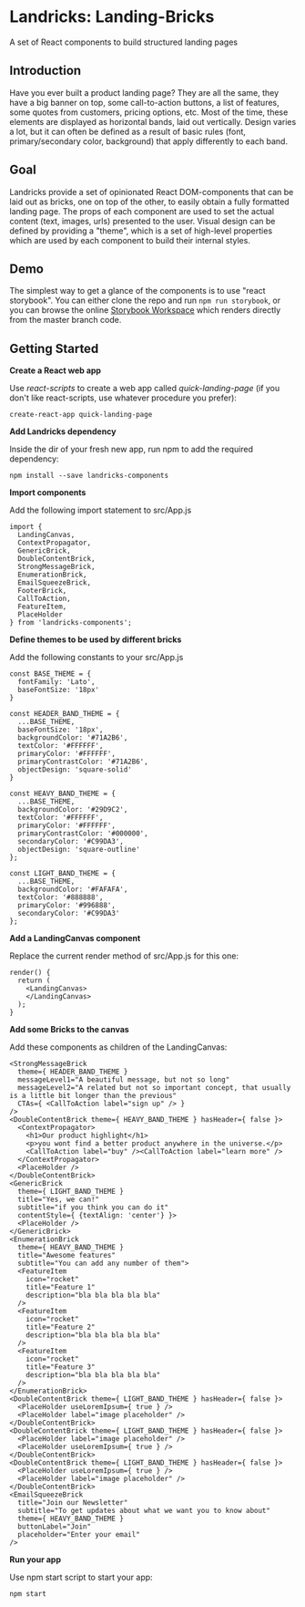 # Landricks: Landing-Bricks
A set of React components to build structured landing pages

## Introduction
Have you ever built a product landing page? They are all the same, they have a big banner on top, some call-to-action buttons, a list of features, some quotes from customers, pricing options, etc. Most of the time, these elements are displayed as horizontal bands, laid out vertically. Design varies a lot, but it can often be defined as a result of basic rules (font, primary/secondary color, background) that apply differently to each band.

## Goal
Landricks provide a set of opinionated React DOM-components that can be laid out as bricks, one on top of the other, to easily obtain a fully formatted landing page. The props of each component are used to set the actual content (text, images, urls) presented to the user. Visual design can be defined by providing a "theme", which is a set of high-level properties which are used by each component to build their internal styles.

## Demo
The simplest way to get a glance of the components is to use "react storybook". You can either clone the repo and run `npm run storybook`, or you can browse the online [Storybook Workspace](https://99414fdf-a9e6-4eed-85ce-422542fe1672.sbook.io) which renders directly from the master branch code.

## Getting Started

**Create a React web app**

Use *react-scripts* to create a web app called *quick-landing-page* (if you don't like react-scripts, use whatever procedure you prefer):

    create-react-app quick-landing-page

**Add Landricks dependency**

Inside the dir of your fresh new app, run npm to add the required dependency:

    npm install --save landricks-components

**Import components**

Add the following import statement to src/App.js

    import {
      LandingCanvas,
      ContextPropagator,
      GenericBrick,
      DoubleContentBrick,
      StrongMessageBrick,
      EnumerationBrick,
      EmailSqueezeBrick,
      FooterBrick,
      CallToAction,
      FeatureItem,
      PlaceHolder
    } from 'landricks-components';

**Define themes to be used by different bricks**

Add the following constants to your src/App.js

    const BASE_THEME = {
      fontFamily: 'Lato',
      baseFontSize: '18px'
    }

    const HEADER_BAND_THEME = {
      ...BASE_THEME,
      baseFontSize: '18px',
      backgroundColor: '#71A2B6',
      textColor: '#FFFFFF',
      primaryColor: '#FFFFFF',
      primaryContrastColor: '#71A2B6',
      objectDesign: 'square-solid'
    }

    const HEAVY_BAND_THEME = {
      ...BASE_THEME,
      backgroundColor: '#29D9C2',
      textColor: '#FFFFFF',
      primaryColor: '#FFFFFF',
      primaryContrastColor: '#000000',
      secondaryColor: '#C99DA3',
      objectDesign: 'square-outline'
    };

    const LIGHT_BAND_THEME = {
      ...BASE_THEME,
      backgroundColor: '#FAFAFA',
      textColor: '#888888',
      primaryColor: '#996888',
      secondaryColor: '#C99DA3'
    };

**Add a LandingCanvas component**

Replace the current render method of src/App.js for this one:

    render() {
      return (
        <LandingCanvas>
        </LandingCanvas>
      );
    }

**Add some Bricks to the canvas**

Add these components as children of the LandingCanvas:

    <StrongMessageBrick
      theme={ HEADER_BAND_THEME }
      messageLevel1="A beautiful message, but not so long"
      messageLevel2="A related but not so important concept, that usually is a little bit longer than the previous"
      CTAs={ <CallToAction label="sign up" /> }
    />
    <DoubleContentBrick theme={ HEAVY_BAND_THEME } hasHeader={ false }>
      <ContextPropagator>
        <h1>Our product highlight</h1>
        <p>you wont find a better product anywhere in the universe.</p>
        <CallToAction label="buy" /><CallToAction label="learn more" />
      </ContextPropagator>
      <PlaceHolder />
    </DoubleContentBrick>
    <GenericBrick
      theme={ LIGHT_BAND_THEME }
      title="Yes, we can!"
      subtitle="if you think you can do it"
      contentStyle={ {textAlign: 'center'} }>
      <PlaceHolder />
    </GenericBrick>
    <EnumerationBrick
      theme={ HEAVY_BAND_THEME }
      title="Awesome features"
      subtitle="You can add any number of them">
      <FeatureItem
        icon="rocket"
        title="Feature 1"
        description="bla bla bla bla bla"
      />
      <FeatureItem
        icon="rocket"
        title="Feature 2"
        description="bla bla bla bla bla"
      />
      <FeatureItem
        icon="rocket"
        title="Feature 3"
        description="bla bla bla bla bla"
      />
    </EnumerationBrick>
    <DoubleContentBrick theme={ LIGHT_BAND_THEME } hasHeader={ false }>
      <PlaceHolder useLoremIpsum={ true } />
      <PlaceHolder label="image placeholder" />
    </DoubleContentBrick>
    <DoubleContentBrick theme={ LIGHT_BAND_THEME } hasHeader={ false }>
      <PlaceHolder label="image placeholder" />
      <PlaceHolder useLoremIpsum={ true } />
    </DoubleContentBrick>
    <DoubleContentBrick theme={ LIGHT_BAND_THEME } hasHeader={ false }>
      <PlaceHolder useLoremIpsum={ true } />
      <PlaceHolder label="image placeholder" />
    </DoubleContentBrick>
    <EmailSqueezeBrick
      title="Join our Newsletter"
      subtitle="To get updates about what we want you to know about"
      theme={ HEAVY_BAND_THEME }
      buttonLabel="Join"
      placeholder="Enter your email"
    />

**Run your app**

Use npm start script to start your app:

    npm start
